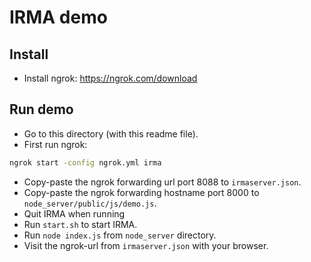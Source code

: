 # IRMA demo

## Install

- Install ngrok: https://ngrok.com/download

## Run demo

- Go to this directory (with this readme file). 
- First run ngrok:
```bash
ngrok start -config ngrok.yml irma
```
- Copy-paste the ngrok forwarding url port 8088 to `irmaserver.json`.
- Copy-paste the ngrok forwarding hostname port 8000 to `node_server/public/js/demo.js`.
- Quit IRMA when running
- Run `start.sh` to start IRMA.
- Run `node index.js` from `node_server` directory.
- Visit the ngrok-url from `irmaserver.json` with your browser.
